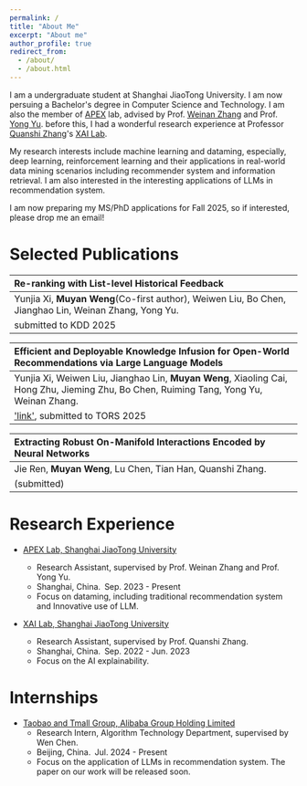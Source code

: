 ```yaml
---
permalink: /
title: "About Me"
excerpt: "About me"
author_profile: true
redirect_from: 
  - /about/
  - /about.html
---
```


<!-- About me
====== -->
I am a undergraduate student at Shanghai JiaoTong University. I am now persuing a Bachelor's degree in Computer Science and Technology. I am also the member of [APEX](https://apex.sjtu.edu.cn/) lab, advised by Prof. [Weinan Zhang](https://wnzhang.net/) and Prof. [Yong Yu](https://apex.sjtu.edu.cn/members/yyu). before this, I had a wonderful research experience at Professor [Quanshi Zhang](http://qszhang.com/)'s [XAI Lab](https://sjtu-xai-lab.github.io/).

My research interests include machine learning and dataming, especially, deep learning, reinforcement learning and their applications in real-world data mining scenarios including recommender system and information retrieval. I am also interested in the interesting applications of LLMs in recommendation system.

I am now preparing my MS/PhD applications for Fall 2025, so if interested, please drop me an email!

Selected Publications
=====


| **Re-ranking with List-level Historical Feedback** |
| :------ |  
| Yunjia Xi, **Muyan Weng**(Co-first author), Weiwen Liu, Bo Chen, Jianghao Lin, Weinan Zhang, Yong Yu. |  
| submitted to KDD 2025|

| **Efficient and Deployable Knowledge Infusion for Open-World Recommendations via Large Language Models** |
| :------ |  
| Yunjia Xi, Weiwen Liu, Jianghao Lin, **Muyan Weng**, Xiaoling Cai, Hong Zhu, Jieming Zhu, Bo Chen, Ruiming Tang, Yong Yu, Weinan Zhang. |
| ['link'](https://arxiv.org/abs/2408.10520), submitted to TORS 2025|

| **Extracting Robust On-Manifold Interactions Encoded by Neural Networks** |
| :------ |  
| Jie Ren, **Muyan Weng**, Lu Chen, Tian Han, Quanshi Zhang. |  
| (submitted)|






Research Experience
======
- [APEX Lab, Shanghai JiaoTong University](https://apex.sjtu.edu.cn/)
  - Research Assistant, supervised by Prof. Weinan Zhang and Prof. Yong Yu.
  - Shanghai, China.&ensp;Sep. 2023 - Present
  - Focus on dataming, including traditional recommendation system and Innovative use of LLM.

- [XAI Lab, Shanghai JiaoTong University](https://sjtu-xai-lab.github.io/)
  - Research Assistant, supervised by Prof. Quanshi Zhang.
  - Shanghai, China.&ensp;Sep. 2022 - Jun. 2023
  - Focus on the AI explainability.



Internships
======
- [Taobao and Tmall Group, Alibaba Group Holding Limited](https://ali-home.alibaba.com/about-alibaba)
  -  Research Intern, Algorithm Technology Department, supervised by Wen Chen.
  - Beijing, China.&ensp;Jul. 2024 - Present
  - Focus on the application of LLMs in recommendation system. The paper on our work will be released soon.

<!-- <script type="text/javascript" id="clstr_globe" src="//clustrmaps.com/globe.js?d=07OpAnqFcfc2gqd-0zGPmSaBGWBTZs4_v8qZKDxrf8A"></script> -->

<div style="transform: scale(0.5); transform-origin: top left;">
    <script type="text/javascript" id="clstr_globe" src="//clustrmaps.com/globe.js?d=07OpAnqFcfc2gqd-0zGPmSaBGWBTZs4_v8qZKDxrf8A"></script>
</div>